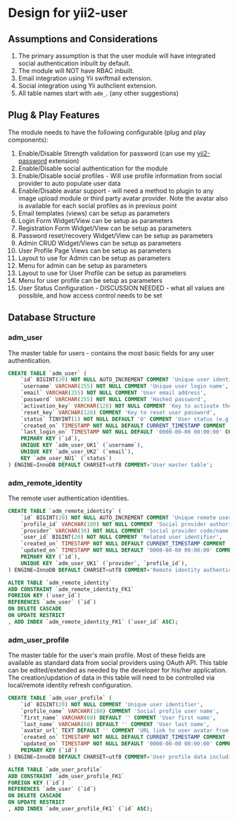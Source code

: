 Design for yii2-user
====================

## Assumptions and Considerations

1. The primary assumption is that the user module will have integrated social authentication inbuilt by default. 
2. The module will NOT have RBAC inbuilt.
3. Email integration using Yii swiftmail extension.
4. Social integration using Yii authclient extension.
5. All table names start with `adm_`. (any other suggestions)

## Plug & Play Features

The module needs to have the following configurable (plug and play components):

1. Enable/Disable Strength validation for password (can use my [yii2-password](https://demos.krajee.com/password) extension)
2. Enable/Disable social authentication for the module
3. Enable/Disable social profiles - Will use profile information from social provider to auto populate user data
4. Enable/Disable avatar support - will need a method to plugin to any image upload module or third party avatar 
   provider. Note the avatar also is available for each social profiles as in previous point 
5. Email templates (views) can be setup as parameters
6. Login Form Widget/View can be setup as parameters
7. Registration Form Widget/View can be setup as parameters
8. Password reset/recovery Widget/View can be setup as parameters
9. Admin CRUD Widget/Views can be setup as parameters
10. User Profile Page Views can be setup as parameters
11. Layout to use for Admin can be setup as parameters
12. Menu for admin can be setup as parameters
13. Layout to use for User Profile can be setup as parameters
14. Menu for user profile can be setup as parameters
15. User Status Configuration - DISCUSSION NEEDED - what all values are possible, and how access control needs to be set

## Database Structure

### adm_user

The master table for users - contains the most basic fields for any user authentication.
```sql
CREATE TABLE `adm_user` (
	`id` BIGINT(20) NOT NULL AUTO_INCREMENT COMMENT 'Unique user identifier',
	`username` VARCHAR(255) NOT NULL COMMENT 'Unique user login name',
	`email` VARCHAR(255) NOT NULL COMMENT 'User email address',
	`password` VARCHAR(255) NOT NULL COMMENT 'Hashed password',
	`activation_key` VARCHAR(128) NOT NULL COMMENT 'Key to activate the account, sent by email',
	`reset_key` VARCHAR(128) COMMENT 'Key to reset user password',
	`status` TINYINT(1) NOT NULL DEFAULT '0' COMMENT 'User status (e.g. registered, confirmed, activated, banned)',
	`created_on` TIMESTAMP NOT NULL DEFAULT CURRENT_TIMESTAMP COMMENT 'Timestamp of the user creation/registration',
    `last_login_on` TIMESTAMP NOT NULL DEFAULT '0000-00-00 00:00:00' COMMENT 'Last login time',
	PRIMARY KEY (`id`),
	UNIQUE KEY `adm_user_UK1` (`username`),
	UNIQUE KEY `adm_user_UK2` (`email`),
	KEY `adm_user_NU1` (`status`)
) ENGINE=InnoDB DEFAULT CHARSET=utf8 COMMENT='User master table';
```


### adm_remote_identity

The remote user authentication identities.

```sql
CREATE TABLE `adm_remote_identity` (
	`id` BIGINT(20) NOT NULL AUTO_INCREMENT COMMENT 'Unique remote user identifier',
	`profile_id` VARCHAR(100) NOT NULL COMMENT 'Social provider authorization identifier',
	`provider` VARCHAR(30) NOT NULL COMMENT 'Social provider code/name',
    `user_id` BIGINT(20) NOT NULL COMMENT 'Related user identifier',
	`created_on` TIMESTAMP NOT NULL DEFAULT CURRENT_TIMESTAMP COMMENT 'Record creation time',
	`updated_on` TIMESTAMP NOT NULL DEFAULT '0000-00-00 00:00:00' COMMENT 'Record updation time',
	PRIMARY KEY (`id`),
    UNIQUE KEY `adm_user_UK1` (`provider`, `profile_id`),
) ENGINE=InnoDB DEFAULT CHARSET=utf8 COMMENT='Remote identity authentication table for users';

ALTER TABLE `adm_remote_identity`
ADD CONSTRAINT `adm_remote_identity_FK1` 
FOREIGN KEY (`user_id`) 
REFERENCES `adm_user` (`id`) 
ON DELETE CASCADE
ON UPDATE RESTRICT
, ADD INDEX `adm_remote_identity_FK1` (`user_id` ASC);
```

### adm_user_profile

The master table for the user's main profile. Most of these fields are available as standard data from social providers using OAuth API.
This table can be edited/extended as needed by the developer for his/her application. The creation/updation of data in this table will need to be 
controlled via local/remote identity refresh configuration.

```sql
CREATE TABLE `adm_user_profile` (
	`id` BIGINT(20) NOT NULL COMMENT 'Unique user identifier',
	`profile_name` VARCHAR(180) COMMENT 'Social profile user name',
	`first_name` VARCHAR(60) DEFAULT '' COMMENT 'User first name',
	`last_name` VARCHAR(60) DEFAULT '' COMMENT 'User last name',
    `avatar_url` TEXT DEFAULT '' COMMENT 'URL link to user avatar from the social provider.',
	`created_on` TIMESTAMP NOT NULL DEFAULT CURRENT_TIMESTAMP COMMENT 'Record creation time',
	`updated_on` TIMESTAMP NOT NULL DEFAULT '0000-00-00 00:00:00' COMMENT 'Record updation time',
	PRIMARY KEY (`id`)
) ENGINE=InnoDB DEFAULT CHARSET=utf8 COMMENT='User profile data including social provider details';

ALTER TABLE `adm_user_profile`
ADD CONSTRAINT `adm_user_profile_FK1` 
FOREIGN KEY (`id`) 
REFERENCES `adm_user` (`id`) 
ON DELETE CASCADE
ON UPDATE RESTRICT
, ADD INDEX `adm_user_profile_FK1` (`id` ASC);
```
